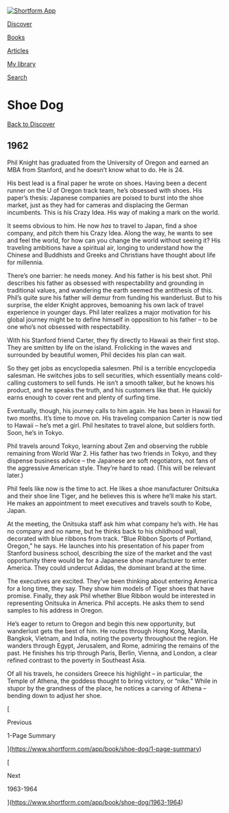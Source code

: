 [![Shortform App](https://www.shortform.com/img/logo-dark.70c1b072.svg)](https://www.shortform.com/app)

[Discover](https://www.shortform.com/app)

[Books](https://www.shortform.com/app/books)

[Articles](https://www.shortform.com/app/articles)

[My library](https://www.shortform.com/app/library)

[Search](https://www.shortform.com/app/search)

# Shoe Dog

[Back to Discover](https://www.shortform.com/app)

## 1962

Phil Knight has graduated from the University of Oregon and earned an MBA from Stanford, and he doesn’t know what to do. He is 24.

His best lead is a final paper he wrote on shoes. Having been a decent runner on the U of Oregon track team, he’s obsessed with shoes. His paper’s thesis: Japanese companies are poised to burst into the shoe market, just as they had for cameras and displacing the German incumbents. This is his Crazy Idea. His way of making a mark on the world.

It seems obvious to him. He now _has_ to travel to Japan, find a shoe company, and pitch them his Crazy Idea. Along the way, he wants to see and feel the world, for how can you change the world without seeing it? His traveling ambitions have a spiritual air, longing to understand how the Chinese and Buddhists and Greeks and Christians have thought about life for millennia.

There’s one barrier: he needs money. And his father is his best shot. Phil describes his father as obsessed with respectability and grounding in traditional values, and wandering the earth seemed the antithesis of this. Phil’s quite sure his father will demur from funding his wanderlust. But to his surprise, the elder Knight approves, bemoaning his own lack of travel experience in younger days. Phil later realizes a major motivation for his global journey might be to define himself in opposition to his father – to be one who’s not obsessed with respectability.

With his Stanford friend Carter, they fly directly to Hawaii as their first stop. They are smitten by life on the island. Frolicking in the waves and surrounded by beautiful women, Phil decides his plan can wait.

So they get jobs as encyclopedia salesmen. Phil is a terrible encyclopedia salesman. He switches jobs to sell securities, which essentially means cold-calling customers to sell funds. He isn’t a smooth talker, but he knows his product, and he speaks the truth, and his customers like that. He quickly earns enough to cover rent and plenty of surfing time.

Eventually, though, his journey calls to him again. He has been in Hawaii for two months. It’s time to move on. His traveling companion Carter is now tied to Hawaii – he’s met a girl. Phil hesitates to travel alone, but soldiers forth. Soon, he’s in Tokyo.

Phil travels around Tokyo, learning about Zen and observing the rubble remaining from World War 2. His father has two friends in Tokyo, and they dispense business advice – the Japanese are soft negotiators, not fans of the aggressive American style. They’re hard to read. (This will be relevant later.)

Phil feels like now is the time to act. He likes a shoe manufacturer Onitsuka and their shoe line Tiger, and he believes this is where he’ll make his start. He makes an appointment to meet executives and travels south to Kobe, Japan.

At the meeting, the Onitsuka staff ask him what company he’s with. He has no company and no name, but he thinks back to his childhood wall, decorated with blue ribbons from track. “Blue Ribbon Sports of Portland, Oregon,” he says. He launches into his presentation of his paper from Stanford business school, describing the size of the market and the vast opportunity there would be for a Japanese shoe manufacturer to enter America. They could undercut Adidas, the dominant brand at the time.

The executives are excited. They’ve been thinking about entering America for a long time, they say. They show him models of Tiger shoes that have promise. Finally, they ask Phil whether Blue Ribbon would be interested in representing Onitsuka in America. Phil accepts. He asks them to send samples to his address in Oregon.

He’s eager to return to Oregon and begin this new opportunity, but wanderlust gets the best of him. He routes through Hong Kong, Manila, Bangkok, Vietnam, and India, noting the poverty throughout the region. He wanders through Egypt, Jerusalem, and Rome, admiring the remains of the past. He finishes his trip through Paris, Berlin, Vienna, and London, a clear refined contrast to the poverty in Southeast Asia.

Of all his travels, he considers Greece his highlight – in particular, the Temple of Athena, the goddess thought to bring victory, or “nike.” While in stupor by the grandness of the place, he notices a carving of Athena – bending down to adjust her shoe.

[

Previous

1-Page Summary

](https://www.shortform.com/app/book/shoe-dog/1-page-summary)

[

Next

1963-1964

](https://www.shortform.com/app/book/shoe-dog/1963-1964)